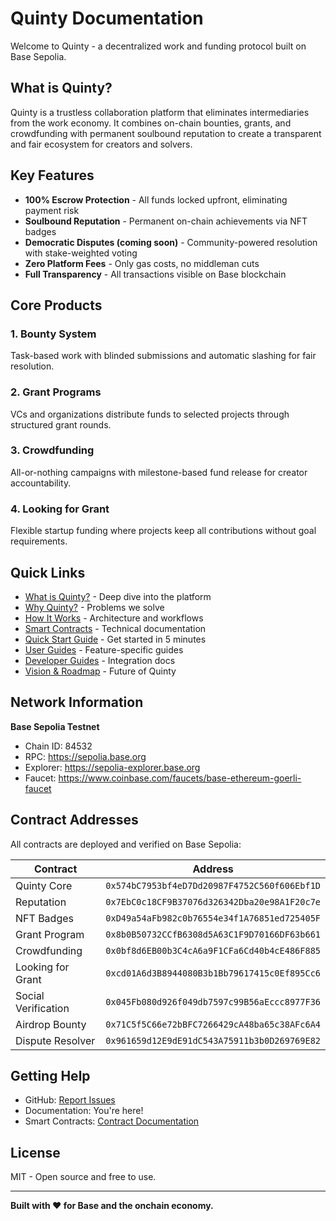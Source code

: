 # Quinty Documentation

Welcome to Quinty - a decentralized work and funding protocol built on Base Sepolia.

## What is Quinty?

Quinty is a trustless collaboration platform that eliminates intermediaries from the work economy. It combines on-chain bounties, grants, and crowdfunding with permanent soulbound reputation to create a transparent and fair ecosystem for creators and solvers.

## Key Features

- **100% Escrow Protection** - All funds locked upfront, eliminating payment risk
- **Soulbound Reputation** - Permanent on-chain achievements via NFT badges
- **Democratic Disputes (coming soon)** - Community-powered resolution with stake-weighted voting
- **Zero Platform Fees** - Only gas costs, no middleman cuts
- **Full Transparency** - All transactions visible on Base blockchain

## Core Products

### 1. Bounty System
Task-based work with blinded submissions and automatic slashing for fair resolution.

### 2. Grant Programs
VCs and organizations distribute funds to selected projects through structured grant rounds.

### 3. Crowdfunding
All-or-nothing campaigns with milestone-based fund release for creator accountability.

### 4. Looking for Grant
Flexible startup funding where projects keep all contributions without goal requirements.

## Quick Links

- [What is Quinty?](what-is-quinty.md) - Deep dive into the platform
- [Why Quinty?](why-quinty.md) - Problems we solve
- [How It Works](how-it-works.md) - Architecture and workflows
- [Smart Contracts](contracts.md) - Technical documentation
- [Quick Start Guide](quickstart.md) - Get started in 5 minutes
- [User Guides](user-guides/README.md) - Feature-specific guides
- [Developer Guides](developer-guides/README.md) - Integration docs
- [Vision & Roadmap](vision.md) - Future of Quinty

## Network Information

**Base Sepolia Testnet**
- Chain ID: 84532
- RPC: https://sepolia.base.org
- Explorer: https://sepolia-explorer.base.org
- Faucet: https://www.coinbase.com/faucets/base-ethereum-goerli-faucet

## Contract Addresses

All contracts are deployed and verified on Base Sepolia:

| Contract | Address |
|----------|---------|
| Quinty Core | `0x574bC7953bf4eD7Dd20987F4752C560f606Ebf1D` |
| Reputation | `0x7EbC0c18CF9B37076d326342Dba20e98A1F20c7e` |
| NFT Badges | `0xD49a54aFb982c0b76554e34f1A76851ed725405F` |
| Grant Program | `0x8b0B50732CCfB6308d5A63C1F9D70166DF63b661` |
| Crowdfunding | `0x0bf8d6EB00b3C4cA6a9F1CFa6Cd40b4cE486F885` |
| Looking for Grant | `0xcd01A6d3B8944080B3b1Bb79617415c0Ef895Cc6` |
| Social Verification | `0x045Fb080d926f049db7597c99B56aEccc8977F36` |
| Airdrop Bounty | `0x71C5f5C66e72bBFC7266429cA48ba65c38AFc6A4` |
| Dispute Resolver | `0x961659d12E9dE91dC543A75911b3b0D269769E82` |

## Getting Help

- GitHub: [Report Issues](https://github.com/quinty-protocol/quinty)
- Documentation: You're here!
- Smart Contracts: [Contract Documentation](contracts.md)

## License

MIT - Open source and free to use.

---

**Built with ❤️ for Base and the onchain economy.**
